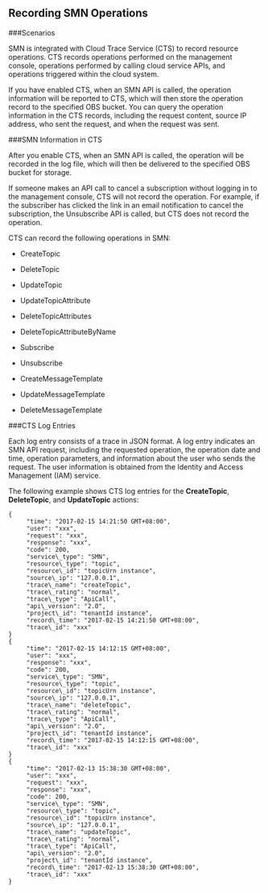 ## Recording SMN Operations


###Scenarios

SMN is integrated with Cloud Trace Service (CTS) to record resource operations. CTS records operations performed on the management console, operations performed by calling cloud service APIs, and operations triggered within the cloud system.

If you have enabled CTS, when an SMN API is called, the operation information will be reported to CTS, which will then store the operation record to the specified OBS bucket. You can query the operation information in the CTS records, including the request content, source IP address, who sent the request, and when the request was sent.

###SMN Information in CTS

After you enable CTS, when an SMN API is called, the operation will be recorded in the log file, which will then be delivered to the specified OBS bucket for storage.

If someone makes an API call to cancel a subscription without logging in to the management console, CTS will not record the operation. For example, if the subscriber has clicked the link in an email notification to cancel the subscription, the Unsubscribe API is called, but CTS does not record the operation.

CTS can record the following operations in SMN:

- CreateTopic

- DeleteTopic

- UpdateTopic

- UpdateTopicAttribute

- DeleteTopicAttributes

- DeleteTopicAttributeByName

- Subscribe

- Unsubscribe

- CreateMessageTemplate

- UpdateMessageTemplate

- DeleteMessageTemplate

###CTS Log Entries

Each log entry consists of a trace in JSON format. A log entry indicates an SMN API request, including the requested operation, the operation date and time, operation parameters, and information about the user who sends the request. The user information is obtained from the Identity and Access Management (IAM) service.

The following example shows CTS log entries for the **CreateTopic**, **DeleteTopic**, and **UpdateTopic** actions:

    {
	     "time": "2017-02-15 14:21:50 GMT+08:00",
	     "user": "xxx",
	     "request": "xxx",
	     "response": "xxx",
	     "code": 200,
	     "service\_type": "SMN",
	     "resource\_type": "topic",
	     "resource\_id": "topicUrn instance",
	     "source\_ip": "127.0.0.1",
	     "trace\_name": "createTopic",
	     "trace\_rating": "normal",
	     "trace\_type": "ApiCall",
	     "api\_version": "2.0",
	     "project\_id": "tenantId instance",
	     "record\_time": "2017-02-15 14:21:50 GMT+08:00",
	     "trace\_id": "xxx"
    }
    {
	     "time": "2017-02-15 14:12:15 GMT+08:00",
	     "user": "xxx",
	     "response": "xxx",
	     "code": 200,
	     "service\_type": "SMN",
	     "resource\_type": "topic",
	     "resource\_id": "topicUrn instance",
	     "source\_ip": "127.0.0.1",
	     "trace\_name": "deleteTopic",
	     "trace\_rating": "normal",
	     "trace\_type": "ApiCall",
	     "api\_version": "2.0",
	     "project\_id": "tenantId instance",
	     "record\_time": "2017-02-15 14:12:15 GMT+08:00",
	     "trace\_id": "xxx"
    }
    {
	     "time": "2017-02-13 15:38:30 GMT+08:00",
	     "user": "xxx",
	     "request": "xxx",
	     "response": "xxx",
	     "code": 200,
	     "service\_type": "SMN",
	     "resource\_type": "topic",
	     "resource\_id": "topicUrn instance",
	     "source\_ip": "127.0.0.1",
	     "trace\_name": "updateTopic",
	     "trace\_rating": "normal",
	     "trace\_type": "ApiCall",
	     "api\_version": "2.0",
	     "project\_id": "tenantId instance",
	     "record\_time": "2017-02-13 15:38:30 GMT+08:00",
	     "trace\_id": "xxx"
    }
